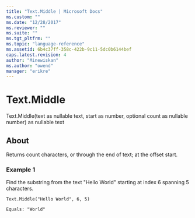 ```yaml
---
title: "Text.Middle | Microsoft Docs"
ms.custom: ""
ms.date: "12/28/2017"
ms.reviewer: ""
ms.suite: ""
ms.tgt_pltfrm: ""
ms.topic: "language-reference"
ms.assetid: 6b4c37ff-358c-422b-9c11-5dc0b6144bef
caps.latest.revision: 4
author: "Minewiskan"
ms.author: "owend"
manager: "erikre"
---
```

# Text.Middle
Text.Middle(text as nullable text, start as number, optional count as nullable number) as nullable text  
  
## About  
Returns count characters, or through the end of text; at the offset start.  
  
### Example 1  
Find the substring from the text "Hello World" starting at index 6 spanning 5 characters.  
  
```  
Text.Middle("Hello World", 6, 5)  
```  
  
```  
Equals: "World"  
```  
